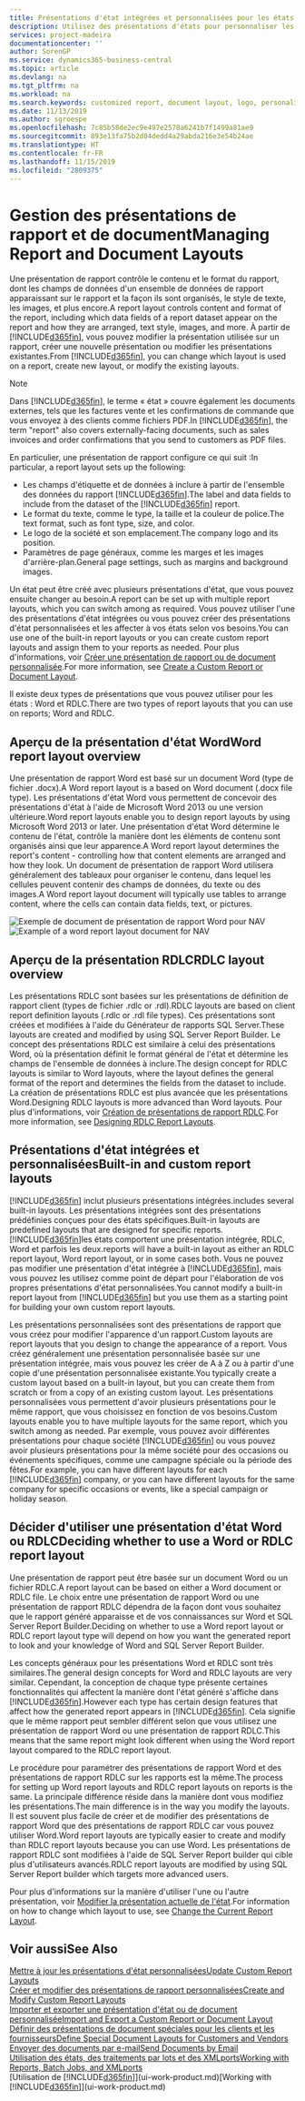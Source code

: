 ```yaml
---
title: Présentations d'état intégrées et personnalisées pour les états et les documents | Microsoft Docs
description: Utilisez des présentations d'états pour personnaliser les documents, par exemple, pour personnaliser la police, le logo, ou la mise en page des fichiers PDF que vous envoyez aux clients.
services: project-madeira
documentationcenter: ''
author: SorenGP
ms.service: dynamics365-business-central
ms.topic: article
ms.devlang: na
ms.tgt_pltfrm: na
ms.workload: na
ms.search.keywords: customized report, document layout, logo, personalize
ms.date: 11/13/2019
ms.author: sgroespe
ms.openlocfilehash: 7c85b58de2ec9e497e2578a6241b7f1499a81ae9
ms.sourcegitcommit: 893e13fa75b2d04dedd4a29abda216e3e54b24ae
ms.translationtype: HT
ms.contentlocale: fr-FR
ms.lasthandoff: 11/15/2019
ms.locfileid: "2809375"
---
```

# <a name="managing-report-and-document-layouts"></a><span data-ttu-id="720c2-103">Gestion des présentations de rapport et de document</span><span class="sxs-lookup"><span data-stu-id="720c2-103">Managing Report and Document Layouts</span></span>
<span data-ttu-id="720c2-104">Une présentation de rapport contrôle le contenu et le format du rapport, dont les champs de données d'un ensemble de données de rapport apparaissant sur le rapport et la façon ils sont organisés, le style de texte, les images, et plus encore.</span><span class="sxs-lookup"><span data-stu-id="720c2-104">A report layout controls content and format of the report, including which data fields of a report dataset appear on the report and how they are arranged, text style, images, and more.</span></span> <span data-ttu-id="720c2-105">À partir de [!INCLUDE[d365fin](includes/d365fin_md.md)], vous pouvez modifier la présentation utilisée sur un rapport, créer une nouvelle présentation ou modifier les présentations existantes.</span><span class="sxs-lookup"><span data-stu-id="720c2-105">From [!INCLUDE[d365fin](includes/d365fin_md.md)], you can change which layout is used on a report, create new layout, or modify the existing layouts.</span></span>

> [!NOTE]  
>   <span data-ttu-id="720c2-106">Dans [!INCLUDE[d365fin](includes/d365fin_md.md)], le terme « état » couvre également les documents externes, tels que les factures vente et les confirmations de commande que vous envoyez à des clients comme fichiers PDF.</span><span class="sxs-lookup"><span data-stu-id="720c2-106">In [!INCLUDE[d365fin](includes/d365fin_md.md)], the term "report" also covers externally-facing documents, such as sales invoices and order confirmations that you send to customers as PDF files.</span></span>

<span data-ttu-id="720c2-107">En particulier, une présentation de rapport configure ce qui suit :</span><span class="sxs-lookup"><span data-stu-id="720c2-107">In particular, a report layout sets up the following:</span></span>

* <span data-ttu-id="720c2-108">Les champs d'étiquette et de données à inclure à partir de l'ensemble des données du rapport [!INCLUDE[d365fin](includes/d365fin_md.md)].</span><span class="sxs-lookup"><span data-stu-id="720c2-108">The label and data fields to include from the dataset of the [!INCLUDE[d365fin](includes/d365fin_md.md)] report.</span></span>
* <span data-ttu-id="720c2-109">Le format du texte, comme le type, la taille et la couleur de police.</span><span class="sxs-lookup"><span data-stu-id="720c2-109">The text format, such as font type, size, and color.</span></span>
* <span data-ttu-id="720c2-110">Le logo de la société et son emplacement.</span><span class="sxs-lookup"><span data-stu-id="720c2-110">The company logo and its position.</span></span>
* <span data-ttu-id="720c2-111">Paramètres de page généraux, comme les marges et les images d'arrière-plan.</span><span class="sxs-lookup"><span data-stu-id="720c2-111">General page settings, such as margins and background images.</span></span>

<span data-ttu-id="720c2-112">Un état peut être créé avec plusieurs présentations d'état, que vous pouvez ensuite changer au besoin.</span><span class="sxs-lookup"><span data-stu-id="720c2-112">A report can be set up with multiple report layouts, which you can switch among as required.</span></span> <span data-ttu-id="720c2-113">Vous pouvez utiliser l'une des présentations d'état intégrées ou vous pouvez créer des présentations d'état personnalisées et les affecter à vos états selon vos besoins.</span><span class="sxs-lookup"><span data-stu-id="720c2-113">You can use one of the built-in report layouts or you can create custom report layouts and assign them to your reports as needed.</span></span> <span data-ttu-id="720c2-114">Pour plus d'informations, voir [Créer une présentation de rapport ou de document personnalisée](ui-how-create-custom-report-layout.md).</span><span class="sxs-lookup"><span data-stu-id="720c2-114">For more information, see [Create a Custom Report or Document Layout](ui-how-create-custom-report-layout.md).</span></span>

<span data-ttu-id="720c2-115">Il existe deux types de présentations que vous pouvez utiliser pour les états : Word et RDLC.</span><span class="sxs-lookup"><span data-stu-id="720c2-115">There are two types of report layouts that you can use on reports; Word and RDLC.</span></span>

## <a name="word-report-layout-overview"></a><span data-ttu-id="720c2-116">Aperçu de la présentation d'état Word</span><span class="sxs-lookup"><span data-stu-id="720c2-116">Word report layout overview</span></span>
<span data-ttu-id="720c2-117">Une présentation de rapport Word est basé sur un document Word (type de fichier .docx).</span><span class="sxs-lookup"><span data-stu-id="720c2-117">A Word report layout is a based on Word document (.docx file type).</span></span> <span data-ttu-id="720c2-118">Les présentations d'état Word vous permettent de concevoir des présentations d'état à l'aide de Microsoft Word 2013 ou une version ultérieure.</span><span class="sxs-lookup"><span data-stu-id="720c2-118">Word report layouts enable you to design report layouts by using Microsoft Word 2013 or later.</span></span> <span data-ttu-id="720c2-119">Une présentation d'état Word détermine le contenu de l'état, contrôle la manière dont les éléments de contenu sont organisés ainsi que leur apparence.</span><span class="sxs-lookup"><span data-stu-id="720c2-119">A Word report layout determines the report's content - controlling how that content elements are arranged and how they look.</span></span> <span data-ttu-id="720c2-120">Un document de présentation de rapport Word utilisera généralement des tableaux pour organiser le contenu, dans lequel les cellules peuvent contenir des champs de données, du texte ou des images.</span><span class="sxs-lookup"><span data-stu-id="720c2-120">A Word report layout document will typically use tables to arrange content, where the cells can contain data fields, text, or pictures.</span></span>

 <span data-ttu-id="720c2-121">![Exemple de document de présentation de rapport Word pour NAV](media/nav_wordreportlayout_edit_in_word_example.png "NAV_WordReportLayout_Edit_In_Word_Example")</span><span class="sxs-lookup"><span data-stu-id="720c2-121">![Example of a word report layout document for NAV](media/nav_wordreportlayout_edit_in_word_example.png "NAV_WordReportLayout_Edit_In_Word_Example")</span></span>  

## <a name="rdlc-layout-overview"></a><span data-ttu-id="720c2-122">Aperçu de la présentation RDLC</span><span class="sxs-lookup"><span data-stu-id="720c2-122">RDLC layout overview</span></span>
<span data-ttu-id="720c2-123">Les présentations RDLC sont basées sur les présentations de définition de rapport client (types de fichier .rdlc or .rdl).</span><span class="sxs-lookup"><span data-stu-id="720c2-123">RDLC layouts are based on client report definition layouts (.rdlc or .rdl file types).</span></span> <span data-ttu-id="720c2-124">Ces présentations sont créées et modifiées à l'aide du Générateur de rapports SQL Server.</span><span class="sxs-lookup"><span data-stu-id="720c2-124">These layouts are created and modified by using SQL Server Report Builder.</span></span> <span data-ttu-id="720c2-125">Le concept des présentations RDLC est similaire à celui des présentations Word, où la présentation définit le format général de l'état et détermine les champs de l'ensemble de données à inclure.</span><span class="sxs-lookup"><span data-stu-id="720c2-125">The design concept for RDLC layouts is similar to Word layouts, where the layout defines the general format of the report and determines the fields from the dataset to include.</span></span> <span data-ttu-id="720c2-126">La création de présentations RDLC est plus avancée que les présentations Word.</span><span class="sxs-lookup"><span data-stu-id="720c2-126">Designing RDLC layouts is more advanced than Word layouts.</span></span> <span data-ttu-id="720c2-127">Pour plus d'informations, voir [Création de présentations de rapport RDLC](/dynamics-nav/Designing-RDLC-Report-Layouts).</span><span class="sxs-lookup"><span data-stu-id="720c2-127">For more information, see [Designing RDLC Report Layouts](/dynamics-nav/Designing-RDLC-Report-Layouts).</span></span>

## <a name="built-in-and-custom-report-layouts"></a><span data-ttu-id="720c2-128">Présentations d'état intégrées et personnalisées</span><span class="sxs-lookup"><span data-stu-id="720c2-128">Built-in and custom report layouts</span></span>
[!INCLUDE[d365fin](includes/d365fin_md.md)] <span data-ttu-id="720c2-129">inclut plusieurs présentations intégrées.</span><span class="sxs-lookup"><span data-stu-id="720c2-129">includes several built-in layouts.</span></span> <span data-ttu-id="720c2-130">Les présentations intégrées sont des présentations prédéfinies conçues pour des états spécifiques.</span><span class="sxs-lookup"><span data-stu-id="720c2-130">Built-in layouts are predefined layouts that are designed for specific reports.</span></span> [!INCLUDE[d365fin](includes/d365fin_md.md)]<span data-ttu-id="720c2-131">les états comportent une présentation intégrée, RDLC, Word et parfois les deux.</span><span class="sxs-lookup"><span data-stu-id="720c2-131">reports will have a built-in layout as either an RDLC report layout, Word report layout, or in some cases both.</span></span> <span data-ttu-id="720c2-132">Vous ne pouvez pas modifier une présentation d'état intégrée à [!INCLUDE[d365fin](includes/d365fin_md.md)], mais vous pouvez les utilisez comme point de départ pour l'élaboration de vos propres présentations d'état personnalisées.</span><span class="sxs-lookup"><span data-stu-id="720c2-132">You cannot modify a built-in report layout from [!INCLUDE[d365fin](includes/d365fin_md.md)] but you use them as a starting point for building your own custom report layouts.</span></span>

<span data-ttu-id="720c2-133">Les présentations personnalisées sont des présentations de rapport que vous créez pour modifier l'apparence d'un rapport.</span><span class="sxs-lookup"><span data-stu-id="720c2-133">Custom layouts are report layouts that you design to change the appearance of a report.</span></span> <span data-ttu-id="720c2-134">Vous créez généralement une présentation personnalisée basée sur une présentation intégrée, mais vous pouvez les créer de A à Z ou à partir d'une copie d'une présentation personnalisée existante.</span><span class="sxs-lookup"><span data-stu-id="720c2-134">You typically create a custom layout based on a built-in layout, but you can create them from scratch or from a copy of an existing custom layout.</span></span> <span data-ttu-id="720c2-135">Les présentations personnalisées vous permettent d'avoir plusieurs présentations pour le même rapport, que vous choisissez en fonction de vos besoins.</span><span class="sxs-lookup"><span data-stu-id="720c2-135">Custom layouts enable you to have multiple layouts for the same report, which you switch among as needed.</span></span> <span data-ttu-id="720c2-136">Par exemple, vous pouvez avoir différentes présentations pour chaque société [!INCLUDE[d365fin](includes/d365fin_md.md)] ou vous pouvez avoir plusieurs présentations pour la même société pour des occasions ou événements spécifiques, comme une campagne spéciale ou la période des fêtes.</span><span class="sxs-lookup"><span data-stu-id="720c2-136">For example, you can have different layouts for each [!INCLUDE[d365fin](includes/d365fin_md.md)] company, or you can have different layouts for the same company for specific occasions or events, like a special campaign or holiday season.</span></span>

## <a name="deciding-whether-to-use-a-word-or-rdlc-report-layout"></a><span data-ttu-id="720c2-137">Décider d'utiliser une présentation d'état Word ou RDLC</span><span class="sxs-lookup"><span data-stu-id="720c2-137">Deciding whether to use a Word or RDLC report layout</span></span>
<span data-ttu-id="720c2-138">Une présentation de rapport peut être basée sur un document Word ou un fichier RDLC.</span><span class="sxs-lookup"><span data-stu-id="720c2-138">A report layout can be based on either a Word document or RDLC file.</span></span> <span data-ttu-id="720c2-139">Le choix entre une présentation de rapport Word ou une présentation de rapport RDLC dépendra de la façon dont vous souhaitez que le rapport généré apparaisse et de vos connaissances sur Word et SQL Server Report Builder.</span><span class="sxs-lookup"><span data-stu-id="720c2-139">Deciding on whether to use a Word report layout or RDLC report layout type will depend on how you want the generated report to look and your knowledge of Word and SQL Server Report Builder.</span></span>

<span data-ttu-id="720c2-140">Les concepts généraux pour les présentations Word et RDLC sont très similaires.</span><span class="sxs-lookup"><span data-stu-id="720c2-140">The general design concepts for Word and RDLC layouts are very similar.</span></span> <span data-ttu-id="720c2-141">Cependant, la conception de chaque type présente certaines fonctionnalités qui affectent la manière dont l'état généré s'affiche dans [!INCLUDE[d365fin](includes/d365fin_md.md)].</span><span class="sxs-lookup"><span data-stu-id="720c2-141">However each type has certain design features that affect how the generated report appears in [!INCLUDE[d365fin](includes/d365fin_md.md)].</span></span> <span data-ttu-id="720c2-142">Cela signifie que le même rapport peut sembler différent selon que vous utilisez une présentation de rapport Word ou une présentation de rapport RDLC.</span><span class="sxs-lookup"><span data-stu-id="720c2-142">This means that the same report might look different when using the Word report layout compared to the RDLC report layout.</span></span>

<span data-ttu-id="720c2-143">Le procédure pour paramétrer des présentations de rapport Word et des présentations de rapport RDLC sur les rapports est la même.</span><span class="sxs-lookup"><span data-stu-id="720c2-143">The process for setting up Word report layouts and RDLC report layouts on reports is the same.</span></span> <span data-ttu-id="720c2-144">La principale différence réside dans la manière dont vous modifiez les présentations.</span><span class="sxs-lookup"><span data-stu-id="720c2-144">The main difference is in the way you modify the layouts.</span></span> <span data-ttu-id="720c2-145">Il est souvent plus facile de créer et de modifier des présentations de rapport Word que des présentations de rapport RDLC car vous pouvez utiliser Word.</span><span class="sxs-lookup"><span data-stu-id="720c2-145">Word report layouts are typically easier to create and modify than RDLC report layouts because you can use Word.</span></span> <span data-ttu-id="720c2-146">Les présentations de rapport RDLC sont modifiées à l'aide de SQL Server Report builder qui cible plus d'utilisateurs avancés.</span><span class="sxs-lookup"><span data-stu-id="720c2-146">RDLC report layouts are modified by using SQL Server Report builder which targets more advanced users.</span></span>

<span data-ttu-id="720c2-147">Pour plus d'informations sur la manière d'utiliser l'une ou l'autre présentation, voir [Modifier la présentation actuelle de l'état](ui-how-change-layout-currently-used-report.md).</span><span class="sxs-lookup"><span data-stu-id="720c2-147">For information on how to change which layout to use, see [Change the Current Report Layout](ui-how-change-layout-currently-used-report.md).</span></span>

## <a name="see-also"></a><span data-ttu-id="720c2-148">Voir aussi</span><span class="sxs-lookup"><span data-stu-id="720c2-148">See Also</span></span>
[<span data-ttu-id="720c2-149">Mettre à jour les présentations d'état personnalisées</span><span class="sxs-lookup"><span data-stu-id="720c2-149">Update Custom Report Layouts</span></span>](ui-update-report-layouts.md)  
[<span data-ttu-id="720c2-150">Créer et modifier des présentations de rapport personnalisées</span><span class="sxs-lookup"><span data-stu-id="720c2-150">Create and Modify Custom Report Layouts</span></span>](ui-how-create-custom-report-layout.md)  
[<span data-ttu-id="720c2-151">Importer et exporter une présentation d'état ou de document personnalisée</span><span class="sxs-lookup"><span data-stu-id="720c2-151">Import and Export a Custom Report or Document Layout</span></span>](ui-how-import-and-export-report-layout.md)  
[<span data-ttu-id="720c2-152">Définir des présentations de document spéciales pour les clients et les fournisseurs</span><span class="sxs-lookup"><span data-stu-id="720c2-152">Define Special Document Layouts for Customers and Vendors</span></span>](ui-define-customer-vendor-document-layouts.md)  
[<span data-ttu-id="720c2-153">Envoyer des documents par e-mail</span><span class="sxs-lookup"><span data-stu-id="720c2-153">Send Documents by Email</span></span>](ui-how-send-documents-email.md)  
[<span data-ttu-id="720c2-154">Utilisation des états, des traitements par lots et des XMLports</span><span class="sxs-lookup"><span data-stu-id="720c2-154">Working with Reports, Batch Jobs, and XMLports</span></span>](ui-work-report.md)  
<span data-ttu-id="720c2-155">[Utilisation de [!INCLUDE[d365fin](includes/d365fin_md.md)]](ui-work-product.md)</span><span class="sxs-lookup"><span data-stu-id="720c2-155">[Working with [!INCLUDE[d365fin](includes/d365fin_md.md)]](ui-work-product.md)</span></span>  
